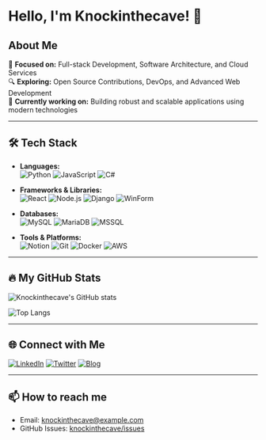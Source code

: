 # Hello, I'm Knockinthecave! 👋

## About Me

🎯 **Focused on:** Full-stack Development, Software Architecture, and Cloud Services  
🔍 **Exploring:** Open Source Contributions, DevOps, and Advanced Web Development  
🚀 **Currently working on:** Building robust and scalable applications using modern technologies

---

## 🛠️ Tech Stack

- **Languages:**  
  ![Python](https://img.shields.io/badge/-Python-3776AB?style=flat-square&logo=python&logoColor=white) 
  ![JavaScript](https://img.shields.io/badge/-JavaScript-F7DF1E?style=flat-square&logo=javascript&logoColor=black) 
  ![C#](https://img.shields.io/badge/-C%23-239120?style=flat-square&logo=c-sharp&logoColor=white)

- **Frameworks & Libraries:**  
  ![React](https://img.shields.io/badge/-React-61DAFB?style=flat-square&logo=react&logoColor=black) 
  ![Node.js](https://img.shields.io/badge/-Node.js-339933?style=flat-square&logo=node.js&logoColor=white) 
  ![Django](https://img.shields.io/badge/-Django-092E20?style=flat-square&logo=django&logoColor=white) 
  ![WinForm](https://img.shields.io/badge/-WinForm-0078D6?style=flat-square&logo=microsoft&logoColor=white)

- **Databases:**  
  ![MySQL](https://img.shields.io/badge/-MySQL-4479A1?style=flat-square&logo=mysql&logoColor=white) 
  ![MariaDB](https://img.shields.io/badge/-MariaDB-003545?style=flat-square&logo=mariadb&logoColor=white) 
  ![MSSQL](https://img.shields.io/badge/-MSSQL-CC2927?style=flat-square&logo=microsoft-sql-server&logoColor=white)

- **Tools & Platforms:**  
  ![Notion](https://img.shields.io/badge/-Notion-000000?style=flat-square&logo=notion&logoColor=white) 
  ![Git](https://img.shields.io/badge/-Git-F05032?style=flat-square&logo=git&logoColor=white) 
  ![Docker](https://img.shields.io/badge/-Docker-2496ED?style=flat-square&logo=docker&logoColor=white) 
  ![AWS](https://img.shields.io/badge/-AWS-232F3E?style=flat-square&logo=amazon-aws&logoColor=white)

---

## 🔥 My GitHub Stats

![Knockinthecave's GitHub stats](https://github-readme-stats.vercel.app/api?username=knockinthecave&show_icons=true&theme=radical)

![Top Langs](https://github-readme-stats.vercel.app/api/top-langs/?username=knockinthecave&layout=compact&theme=radical)

---

## 🌐 Connect with Me

[![LinkedIn](https://img.shields.io/badge/-LinkedIn-0A66C2?style=flat-square&logo=linkedin&logoColor=white)](https://www.linkedin.com/in/knockinthecave)
[![Twitter](https://img.shields.io/badge/-Twitter-1DA1F2?style=flat-square&logo=twitter&logoColor=white)](https://twitter.com/knockinthecave)
[![Blog](https://img.shields.io/badge/-Blog-FF5722?style=flat-square&logo=blogger&logoColor=white)](https://knockinthecave.dev)

---

## 📫 How to reach me

- Email: knockinthecave@example.com  
- GitHub Issues: [knockinthecave/issues](https://github.com/knockinthecave/knockinthecave/issues)
